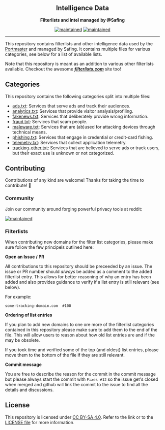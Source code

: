 <div align="center">
    <h2>Intelligence Data</h2>
    <p align="center">
        <strong>Filterlists and intel managed by @Safing</strong>
    </p>
</div>

<div align="center">

[![maintained](https://img.shields.io/maintenance/yes/2020?label=maintained&style=flat-square)](https://github.com/safing/intel-data/commits/master)
[![maintained](https://img.shields.io/reddit/subreddit-subscribers/safing?style=flat-square)](https://www.reddit.com/r/safing)

</div>
<hr>

This repository contains filterlists and other intelligence data used by the [Portmaster](https://github.com/safing/portmaster) and managed by Safing. It contains multiple files for various categories, see below for a list of available lists.

Note that this repository is meant as an addition to various other filterlists available. Checkout the awesome <b><i>[filterlists.com](https://filterlists.com)</i></b> site too!

## Categories

This repository contains the following categories split into multiple files:

- [ads.txt](./ads.txt): Services that serve ads and track their audiences.
- [analytics.txt](./analytics.txt): Services that provide visitor analysis/profiling.
- [fakenews.txt](./fakenews.txt): Services that deliberately provide wrong information.
- [fraud.txt](./fraud.txt): Services that scam people.
- [maleware.txt](./maleware.txt): Services that are (ab)used for attacking devices through technical means.
- [phishing.txt](./phishing.txt): Services that engage in credential or credit-card fishing.
- [telemetry.txt](./telemetry.txt): Services that collect application telemetry.
- [tracking-other.txt](./tracking-other.txt): Services that are believed to serve ads or track users, but their exact use is unknown or not categorized.

## Contributing

Contributions of any kind are welcome! Thanks for taking the time to contribute! :tada:

### Community

Join our community around forging powerful privacy tools at reddit:

[![maintained](https://img.shields.io/reddit/subreddit-subscribers/safing?style=flat-square)](https://www.reddit.com/r/safing)


### Filterlists

When contributing new domains for the filter list categories, please make sure follow the few principels outlined here:


**Open an Issue / PR**

All contributions to this repository should be preceeded by an issue. The issue or PR
number should *always* be added as a comment to the added filterlist entry. This allows for better reasoning of why an entry has been added and also provides guidance to verify if a list entry is still relevant (see below).

For example:
```
some-tracking-domain.com  #100
```

**Ordering of list entries**

If you plan to add new domains to one ore more of the filterlist categories contained in this repository please make sure to add them to the end of the file. This will allow users to reason about how old list entries are and if the may be obsolete.

If you took time and verified some of the top (and oldest) list entries, please move them to the bottom of the file if they are still relevant.

**Commit message**

You are free to describe the reason for the commit in the commit message but please always start the commit with `Fixes #12` so the issue get's closed when merged and
github will link the commit to the issue to find all the details and discussions.

## License

This repository is licensed under [CC BY-SA 4.0](https://creativecommons.org/licenses/by-sa/4.0/). Refer to the link or to the [LICENSE file](.LICENSE) for more information.